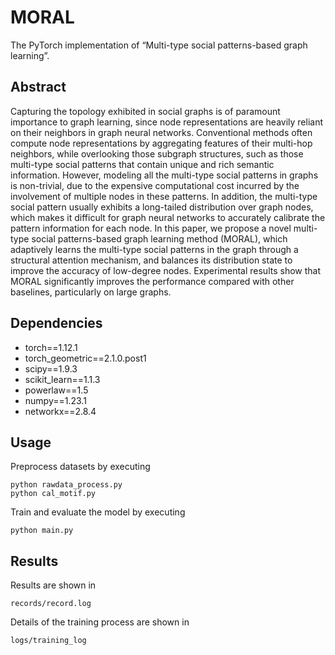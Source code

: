 # MORAL

The PyTorch implementation of “Multi-type social patterns-based graph learning”.

## Abstract

Capturing the topology exhibited in social graphs is of paramount importance to graph learning, since node representations are heavily reliant on their neighbors in graph neural networks. Conventional methods often compute node representations by aggregating features of their multi-hop neighbors, while overlooking those subgraph structures, such as those multi-type social patterns that contain unique and rich semantic information. However, modeling all the multi-type social patterns in graphs is non-trivial, due to the expensive computational cost incurred by the involvement of multiple nodes in these patterns. In addition, the multi-type social pattern usually exhibits a long-tailed distribution over graph nodes, which makes it difficult for graph neural networks to accurately calibrate the pattern information for each node. In this paper, we propose a novel multi-type social patterns-based graph learning method (MORAL), which adaptively learns the multi-type social patterns in the graph through a structural attention mechanism, and balances its distribution state to improve the accuracy of low-degree nodes. Experimental results show that MORAL significantly improves the performance compared with other baselines, particularly on large graphs.

## Dependencies

- torch==1.12.1
- torch_geometric==2.1.0.post1
- scipy==1.9.3
- scikit_learn==1.1.3
- powerlaw==1.5
- numpy==1.23.1
- networkx==2.8.4

## Usage

Preprocess datasets by executing

```
python rawdata_process.py
python cal_motif.py
```

Train and evaluate the model by executing

```
python main.py
```

## Results

Results are shown in

```
records/record.log
```

Details of the training process are shown in

```
logs/training_log
```

